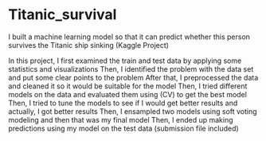 # Titanic_survival
I built a machine learning model so that it can predict whether this person survives the Titanic ship sinking (Kaggle Project)

In this project, I first examined the train and test data by applying some statistics and visualizations
Then, I identified the problem with the data set and put some clear points to the problem
After that, I preprocessed the data and cleaned it so it would be suitable for the model
Then, I tried different models on the data and evaluated them using (CV) to get the best model
Then, I tried to tune the models to see if I would get better results and actually, I got better results
Then, I ensampled two models using soft voting modeling and then that was my final model
Then, I ended up making predictions using my model on the test data (submission file included)
